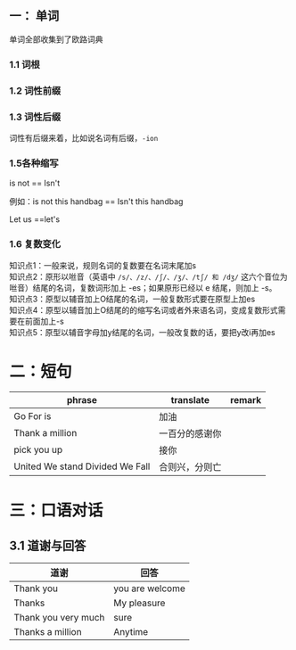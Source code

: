 ## 一： 单词

单词全部收集到了欧路词典

### 1.1 词根

### 1.2 词性前缀

### 1.3 词性后缀

词性有后缀来着，比如说名词有后缀，`-ion`

### 1.5各种缩写

is not == Isn't

例如：is not this  handbag == Isn't this handbag

Let us ==let's

### 1.6 复数变化

知识点1：一般来说，规则名词的复数要在名词末尾加s    
知识点2：原形以咝音（英语中 `/s/、/z/、/ʃ/、/ʒ/、/tʃ/ 和 /dʒ/` 这六个音位为咝音）结尾的名词，复数词形加上 -es；如果原形已经以 e 结尾，则加上 -s。  
知识点3：原型以辅音加上O结尾的名词，一般复数形式要在原型上加es  
知识点4：原型以辅音加上O结尾的的缩写名词或者外来语名词，变成复数形式需要在前面加上-s  
知识点5：原型以辅音字母加y结尾的名词，一般改复数的话，要把y改i再加es  

# 二：短句

| phrase                          | translate      | remark |
| ------------------------------- | -------------- | ------ |
| Go For is                       | 加油           |        |
| Thank a million                 | 一百分的感谢你 |        |
| pick you up                     | 接你           |        |
| United We stand Divided We Fall | 合则兴，分则亡 |        |

# 三：口语对话

## 3.1 道谢与回答

| 道谢                | 回答            |
| ------------------- | --------------- |
| Thank you           | you are welcome |
| Thanks              | My pleasure     |
| Thank you very much | sure            |
| Thanks a million    | Anytime         |



